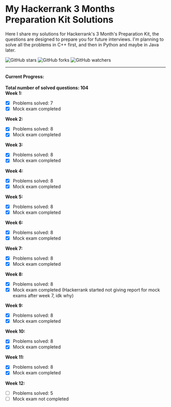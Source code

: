 # My Hackerrank 3 Months Preparation Kit Solutions</br>

Here I share my solutions for Hackerrank's 3 Month's Preparation Kit, the questions are designed to prepare you for future interviews. I'm planning to solve all the problems in C++ first, and then in Python and maybe in Java later.</br>

![GitHub stars](https://img.shields.io/github/stars/Dolyetyus/My-Hackerrank-3-Months-Preparation-Solutions?style=social) ![GitHub forks](https://img.shields.io/github/forks/Dolyetyus/My-Hackerrank-3-Months-Preparation-Solutions?style=social) ![GitHub watchers](https://img.shields.io/github/watchers/Dolyetyus/My-Hackerrank-3-Months-Preparation-Solutions?style=social)

------

#### Current Progress:</br>
**Total number of solved questions: 104**
</br>
**Week 1:**
- [x] Problems solved: 7
- [x] Mock exam completed

**Week 2:**
- [x] Problems solved: 8
- [x] Mock exam completed
      
**Week 3:**
- [x] Problems solved: 8
- [x] Mock exam completed

**Week 4:**
- [x] Problems solved: 8
- [x] Mock exam completed

**Week 5:**
- [x] Problems solved: 8
- [x] Mock exam completed

**Week 6:**
- [x] Problems solved: 8
- [x] Mock exam completed

**Week 7:**
- [x] Problems solved: 8
- [x] Mock exam completed

**Week 8:**
- [x] Problems solved: 8
- [x] Mock exam completed (Hackerrank started not giving report for mock exams after week 7, idk why)

**Week 9:**
- [x] Problems solved: 8
- [x] Mock exam completed

**Week 10:**
- [x] Problems solved: 8
- [x] Mock exam completed

**Week 11:**
- [x] Problems solved: 8
- [x] Mock exam completed

**Week 12:**
- [ ] Problems solved: 5
- [ ] Mock exam not completed
